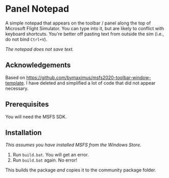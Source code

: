 # Panel Notepad

A simple notepad that appears on the toolbar / panel along the top of Microsoft
Flight Simulator. You can type into it, but are likely to conflict with keyboard
shortcuts. You're better off pasting text from outside the sim (i.e., do not
bind `Ctrl+V`).

*The notepad does not save text.*

## Acknowledgements

Based on https://github.com/bymaximus/msfs2020-toolbar-window-template. I have
deleted and simplified a lot of code that did not appear necessary.

## Prerequisites

You will need the MSFS SDK.

## Installation

*This assumes you have installed MSFS from the Windows Store.*

1. Run `build.bat`. You will get an error. 
2. Run `build.bat` again. No error!

This builds the package *and* copies it to the community package folder.